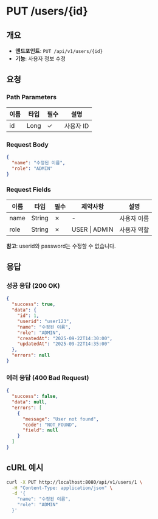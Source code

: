 # PUT /users/{id}

## 개요
- **엔드포인트**: `PUT /api/v1/users/{id}`
- **기능**: 사용자 정보 수정

## 요청
### Path Parameters
| 이름 | 타입 | 필수 | 설명 |
|------|------|------|------|
| id | Long | ✓ | 사용자 ID |

### Request Body
```json
{
  "name": "수정된 이름",
  "role": "ADMIN"
}
```

### Request Fields
| 이름 | 타입 | 필수 | 제약사항 | 설명 |
|------|------|------|----------|------|
| name | String | ✗ | - | 사용자 이름 |
| role | String | ✗ | USER \| ADMIN | 사용자 역할 |

**참고**: userid와 password는 수정할 수 없습니다.

## 응답
### 성공 응답 (200 OK)
```json
{
  "success": true,
  "data": {
    "id": 1,
    "userid": "user123",
    "name": "수정된 이름",
    "role": "ADMIN",
    "createdAt": "2025-09-22T14:30:00",
    "updatedAt": "2025-09-22T14:35:00"
  },
  "errors": null
}
```

### 에러 응답 (400 Bad Request)
```json
{
  "success": false,
  "data": null,
  "errors": [
    {
      "message": "User not found",
      "code": "NOT_FOUND",
      "field": null
    }
  ]
}
```

## cURL 예시
```bash
curl -X PUT http://localhost:8080/api/v1/users/1 \
  -H "Content-Type: application/json" \
  -d '{
    "name": "수정된 이름",
    "role": "ADMIN"
  }'
```
